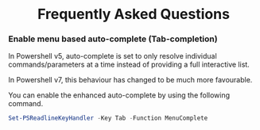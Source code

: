 <h1 align="center">
  <br>
  <!--<a href=""><img src="" alt="Markdownify" width="200"></a>-->
  <br>
  Frequently Asked Questions
  <br>
</h1>

### Enable menu based auto-complete (Tab-completion)
In Powershell v5, auto-complete is set to only resolve individual commands/parameters at a time instead of providing a full interactive list.

In Powershell v7, this behaviour has changed to be much more favourable.

You can enable the enhanced auto-complete by using the following command.

```powershell
Set-PSReadlineKeyHandler -Key Tab -Function MenuComplete
```